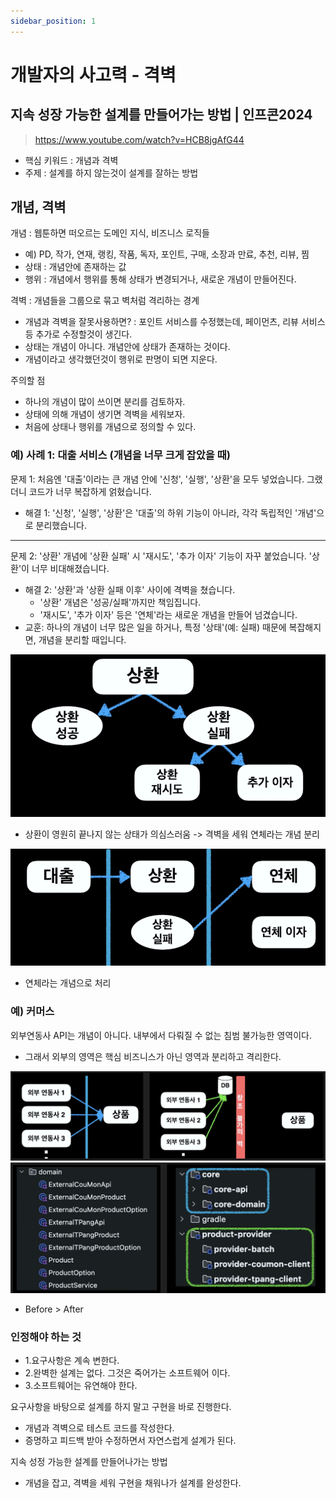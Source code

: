 ```yaml
---
sidebar_position: 1
---
```


# 개발자의 사고력 - 격벽

## 지속 성장 가능한 설계를 만들어가는 방법 | 인프콘2024
>https://www.youtube.com/watch?v=HCB8jgAfG44  


- 핵심 키워드 : 개념과 격벽  
- 주제 : 설계를 하지 않는것이 설계를 잘하는 방법  

## 개념, 격벽  
개념 : 웹툰하면 떠오르는 도메인 지식, 비즈니스 로직들 
  - 예) PD, 작가, 연재, 랭킹, 작품, 독자, 포인트, 구매, 소장과 만료, 추천, 리뷰, 찜    
  - 상태 : 개념안에 존재하는 값    
  - 행위 : 개념에서 행위를 통해 상태가 변경되거나, 새로운 개념이 만들어진다.    

격벽 : 개념들을 그룹으로 묶고 벽처럼 격리하는 경계   
- 개념과 격벽을 잘못사용하면? : 포인트 서비스를 수정했는데, 페이먼츠, 리뷰 서비스 등 추가로 수정할것이 생긴다.  
- 상태는 개념이 아니다. 개념안에 상태가 존재하는 것이다.  
- 개념이라고 생각했던것이 행위로 판명이 되면 지운다.    

주의할 점
- 하나의 개념이 많이 쓰이면 분리를 검토하자.  
- 상태에 의해 개념이 생기면 격벽을 세워보자.  
- 처음에 상태나 행위를 개념으로 정의할 수 있다.   

### 예) 사례 1: 대출 서비스 (개념을 너무 크게 잡았을 때) 

문제 1: 처음엔 '대출'이라는 큰 개념 안에 '신청', '실행', '상환'을 모두 넣었습니다. 그랬더니 코드가 너무 복잡하게 얽혔습니다.
- 해결 1: '신청', '실행', '상환'은 '대출'의 하위 기능이 아니라, 각각 독립적인 '개념'으로 분리했습니다.

---

문제 2: '상환' 개념에 '상환 실패' 시 '재시도', '추가 이자' 기능이 자꾸 붙었습니다. '상환'이 너무 비대해졌습니다.
- 해결 2: '상환'과 '상환 실패 이후' 사이에 격벽을 쳤습니다.
  - '상환' 개념은 '성공/실패'까지만 책임집니다.
  - '재시도', '추가 이자' 등은 '연체'라는 새로운 개념을 만들어 넘겼습니다.
- 교훈: 하나의 개념이 너무 많은 일을 하거나, 특정 '상태'(예: 실패) 때문에 복잡해지면, 개념을 분리할 때입니다.


![Alt text](image-1.png)
- 상환이 영원히 끝나지 않는 상태가 의심스러움 -> 격벽을 세워 연체라는 개념 분리  

![Alt text](image-2.png)
- 연체라는 개념으로 처리  

### 예) 커머스  

외부연동사 API는 개념이 아니다. 내부에서 다뤄질 수 없는 침범 불가능한 영역이다.  
- 그래서 외부의 영역은 핵심 비즈니스가 아닌 영역과 분리하고 격리한다.   

![Alt text](image-4.png)  
![Alt text](image-3.png)  
- Before > After  

### 인정해야 하는 것  
- 1.요구사항은 계속 변한다.  
- 2.완벽한 설계는 없다. 그것은 죽어가는 소프트웨어 이다.  
- 3.소프트웨어는 유연해야 한다.  

요구사항을 바탕으로 설계를 하지 말고 구현을 바로 진행한다.  
- 개념과 격벽으로 테스트 코드를 작성한다.  
- 증명하고 피드백 받아 수정하면서 자연스럽게 설계가 된다.  

지속 성정 가능한 설계를 만들어나가는 방법
- 개념을 잡고, 격벽을 세워 구현을 채워나가 설계를 완성한다.  